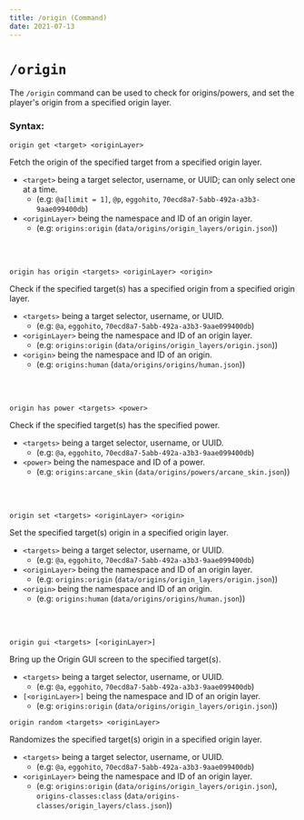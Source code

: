 ```yaml
---
title: /origin (Command)
date: 2021-07-13
---
```


# `/origin`

The `/origin` command can be used to check for origins/powers, and set the player's origin from a specified origin layer.

### Syntax:

```mcfunction
origin get <target> <originLayer>
```
Fetch the origin of the specified target from a specified origin layer.
<br>

* `<target>` being a target selector, username, or UUID; can only select one at a time.
    * (e.g: `@a[limit = 1]`, `@p`, `eggohito`, `70ecd8a7-5abb-492a-a3b3-9aae099400db`)
* `<originLayer>` being the namespace and ID of an origin layer.
    * (e.g: `origins:origin` (`data/origins/origin_layers/origin.json`))
<br>
<br>

```mcfunction
origin has origin <targets> <originLayer> <origin>
```
Check if the specified target(s) has a specified origin from a specified origin layer.
<br>

* `<targets>` being a target selector, username, or UUID.
    * (e.g: `@a`, `eggohito`, `70ecd8a7-5abb-492a-a3b3-9aae099400db`)
* `<originLayer>` being the namespace and ID of an origin layer.
    * (e.g: `origins:origin` (`data/origins/origin_layers/origin.json`))
* `<origin>` being the namespace and ID of an origin.
    * (e.g: `origins:human` (`data/origins/origins/human.json`))
<br>
<br>

```mcfunction
origin has power <targets> <power>
```
Check if the specified target(s) has the specified power.
<br>

* `<targets>` being a target selector, username, or UUID.
    * (e.g: `@a`, `eggohito`, `70ecd8a7-5abb-492a-a3b3-9aae099400db`)
* `<power>` being the namespace and ID of a power.
    * (e.g: `origins:arcane_skin` (`data/origins/powers/arcane_skin.json`))
<br>
<br>

```mcfunction
origin set <targets> <originLayer> <origin>
```
Set the specified target(s) origin in a specified origin layer.
<br>

* `<targets>` being a target selector, username, or UUID.
    * (e.g: `@a`, `eggohito`, `70ecd8a7-5abb-492a-a3b3-9aae099400db`)
* `<originLayer>` being the namespace and ID of an origin layer.
    * (e.g: `origins:origin` (`data/origins/origin_layers/origin.json`))
* `<origin>` being the namespace and ID of an origin.
    * (e.g: `origins:human` (`data/origins/origins/human.json`))
<br>
<br>

```mcfunction
origin gui <targets> [<originLayer>]
```
Bring up the Origin GUI screen to the specified target(s).
<br>

* `<targets>` being a target selector, username, or UUID.
    * (e.g: `@a`, `eggohito`, `70ecd8a7-5abb-492a-a3b3-9aae099400db`)
* `[<originLayer>]` being the namespace and ID of an origin layer.
    * (e.g: `origins:origin` (`data/origins/origin_layers/origin.json`))

```mcfunction
origin random <targets> <originLayer>
```
Randomizes the specified target(s) origin in a specified origin layer.
<br>

* `<targets>` being a target selector, username, or UUID.
    * (e.g: `@a`, `eggohito`, `70ecd8a7-5abb-492a-a3b3-9aae099400db`)
* `<originLayer>` being the namespace and ID of an origin layer.
    * (e.g: `origins:origin` (`data/origins/origin_layers/origin.json`), `origins-classes:class` (`data/origins-classes/origin_layers/class.json`))
